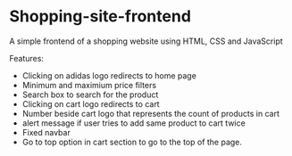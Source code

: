 # Shopping-site-frontend
A simple frontend of a shopping website using HTML, CSS and JavaScript

Features:

- Clicking on adidas logo redirects to home page
- Minimum and maximium price filters
- Search box to search for the product
- Clicking on cart logo redirects to cart
- Number beside cart logo that represents the count of products in cart
- alert message if user tries to add same product to cart twice
- Fixed navbar
- Go to top option in cart section to go to the top of the page.
